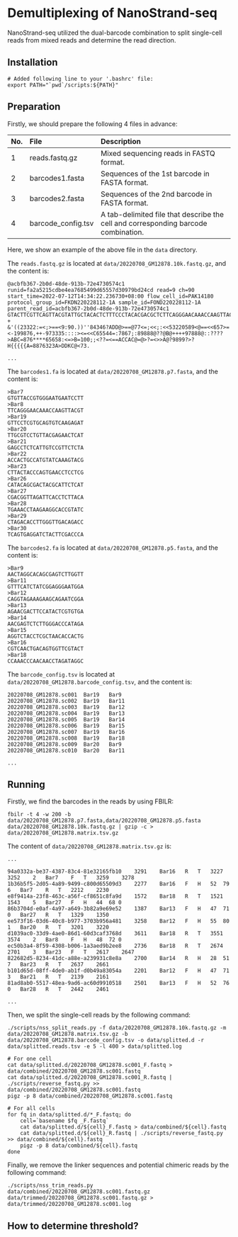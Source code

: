 # Demultiplexing of NanoStrand-seq

NanoStrand-seq utilized the dual-barcode combination to split single-cell reads from mixed reads and determine the read direction.

## Installation

    # Added following line to your '.bashrc' file:
    export PATH="`pwd`/scripts:${PATH}"

## Preparation

Firstly, we should prepare the following 4 files in advance:

No.|File|Description
:-|:-|:-
1|reads.fastq.gz|Mixed sequencing reads in FASTQ format.
2|barcodes1.fasta|Sequences of the 1st barcode in FASTA format.
3|barcodes2.fasta|Sequences of the 2nd barcode in FASTA format.
4|barcode_config.tsv|A tab-delimited file that describe the cell and corresponding barcode combination.

Here, we show an example of the above file in the `data` directory.

The `reads.fastq.gz` is located at `data/20220708_GM12878.10k.fastq.gz`, and the content is:

    @acbfb367-2b0d-48de-913b-72e4730574c1 runid=fa2a5215cdbe4ea7685499d65557d30979bd24cd read=9 ch=90 start_time=2022-07-12T14:34:22.236730+08:00 flow_cell_id=PAK14180 protocol_group_id=FKDN220228112-1A sample_id=FOND220228112-1A parent_read_id=acbfb367-2b0d-48de-913b-72e4730574c1
    GTACTTCGTTCAGTTACGTATTGCTACACTCTTTCCCTACACGACGCTCTTCAGGGAACAAACCAAGTTACGTTCGTCGGCAGCGTCAGATGTGTATAAGGAGACAGGAGGCTGAGGCATGAAAATCACTTGAACCAGGGAGGTGGGGGTTACAGTGAGCTGAAATCATGCCACTGCACTCCAGCCTGGGTGACAGAGAGAGACTGTCTCAAAAAAAAAAAAA
    +
    &'((23322:=<;>==<9:90.))''84346?ADD@>==@77<=;<<;:<<53220589<@==<<657>=<-199876,++-973335::::><=<<C65544=:7867;:89888@??@B@++++97888@::????>ABC=876****65658:<=>B=100;;<??=<==ACCAC@=@>?=<>>A@?9899?>?H{{{{{A=8876323A>DDKC@<73.

    ...

The `barcodes1.fa` is located at `data/20220708_GM12878.p7.fasta`, and the content is:

    >Bar7
    GTGTTACCGTGGGAATGAATCCTT
    >Bar8
    TTCAGGGAACAAACCAAGTTACGT
    >Bar19
    GTTCCTCGTGCAGTGTCAAGAGAT
    >Bar20
    TTGCGTCCTGTTACGAGAACTCAT
    >Bar21
    GAGCCTCTCATTGTCCGTTCTCTA
    >Bar22
    ACCACTGCCATGTATCAAAGTACG
    >Bar23
    CTTACTACCCAGTGAACCTCCTCG
    >Bar26
    CATACAGCGACTACGCATTCTCAT
    >Bar27
    CGACGGTTAGATTCACCTCTTACA
    >Bar28
    TGAAACCTAAGAAGGCACCGTATC
    >Bar29
    CTAGACACCTTGGGTTGACAGACC
    >Bar30
    TCAGTGAGGATCTACTTCGACCCA

The `barcodes2.fa` is located at `data/20220708_GM12878.p5.fasta`, and the content is:

    >Bar9
    AACTAGGCACAGCGAGTCTTGGTT
    >Bar11
    GTTTCATCTATCGGAGGGAATGGA
    >Bar12
    CAGGTAGAAAGAAGCAGAATCGGA
    >Bar13
    AGAACGACTTCCATACTCGTGTGA
    >Bar14
    AACGAGTCTCTTGGGACCCATAGA
    >Bar15
    AGGTCTACCTCGCTAACACCACTG
    >Bar16
    CGTCAACTGACAGTGGTTCGTACT
    >Bar18
    CCAAACCCAACAACCTAGATAGGC

The `barcode_config.tsv` is located at `data/20220708_GM12878.barcode_config.tsv`, and the content is:

    20220708_GM12878.sc001	Bar19	Bar9
    20220708_GM12878.sc002	Bar19	Bar11
    20220708_GM12878.sc003	Bar19	Bar12
    20220708_GM12878.sc004	Bar19	Bar13
    20220708_GM12878.sc005	Bar19	Bar14
    20220708_GM12878.sc006	Bar19	Bar15
    20220708_GM12878.sc007	Bar19	Bar16
    20220708_GM12878.sc008	Bar19	Bar18
    20220708_GM12878.sc009	Bar20	Bar9
    20220708_GM12878.sc010	Bar20	Bar11

    ...

## Running

Firstly, we find the barcodes in the reads by using FBILR:

    fbilr -t 4 -w 200 -b data/20220708_GM12878.p7.fasta,data/20220708_GM12878.p5.fasta data/20220708_GM12878.10k.fastq.gz | gzip -c > data/20220708_GM12878.matrix.tsv.gz

The content of `data/20220708_GM12878.matrix.tsv.gz` is:

    ...

    94a0332a-be37-4387-83c4-81e32165fb10	3291	Bar16	R	T	3227	3252	2	Bar7	F	T	3259	3278
    1b36b5f5-2d05-4a89-9499-c800d65509d3	2277	Bar16	F	H	52	79	6	Bar7	R	T	2212	2230
    e8f9414a-23f8-463c-a56f-cf8651c8fa9d	1572	Bar18	R	T	1521	1543	5	Bar27	F	H	44	68 0
    86b3704d-e0af-4a97-a649-3b82a9e69e52	1387	Bar13	F	H	47	71	0	Bar27	R	T	1329	1350
    ee573f16-03d6-40c8-b977-3703b956a481	3258	Bar12	F	H	55	80	1	Bar20	R	T	3201	3220
    d1039ac0-33d9-4ae0-86d1-60d3caf3768d	3611	Bar18	R	T	3551	3574	2	Bar8	F	H	48	72 0
    ec50b3a4-8f59-4308-b006-1a3aed9b2ee8	2736	Bar18	R	T	2674	2701	3	Bar23	F	T	2617	2647
    822682d5-8234-41dc-a88e-a239931c8e8a	2700	Bar14	R	H	28	51	7	Bar23	R	T	2637	2661
    b101d65d-08ff-4de0-ab1f-d0b49a83054a	2201	Bar12	F	H	47	71	3	Bar21	R	T	2139	2161
    81ad8ab0-5517-48ea-9ad6-ac60d9910518	2501	Bar13	F	H	52	76	0	Bar28	R	T	2442	2461

    ...

Then, we split the single-cell reads by the following command:

    ./scripts/nss_split_reads.py -f data/20220708_GM12878.10k.fastq.gz -m data/20220708_GM12878.matrix.tsv.gz -b data/20220708_GM12878.barcode_config.tsv -o data/splitted.d -r data/splitted.reads.tsv -e 5 -l 400 > data/splitted.log

    # For one cell
    cat data/splitted.d/20220708_GM12878.sc001_F.fastq > data/combined/20220708_GM12878.sc001.fastq
    cat data/splitted.d/20220708_GM12878.sc001_R.fastq | ./scripts/reverse_fastq.py >> data/combined/20220708_GM12878.sc001.fastq
    pigz -p 8 data/combined/20220708_GM12878.sc001.fastq

    # For all cells
    for fq in data/splitted.d/*_F.fastq; do
        cell=`basename $fq _F.fastq`
        cat data/splitted.d/${cell}_F.fastq > data/combined/${cell}.fastq
        cat data/splitted.d/${cell}_R.fastq | ./scripts/reverse_fastq.py >> data/combined/${cell}.fastq
        pigz -p 8 data/combined/${cell}.fastq
    done


Finally, we remove the linker sequences and potential chimeric reads by the following command: 

    ./scripts/nss_trim_reads.py data/combined/20220708_GM12878.sc001.fastq.gz data/trimmed/20220708_GM12878.sc001.fastq.gz > data/trimmed/20220708_GM12878.sc001.log

## How to determine threshold?



